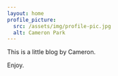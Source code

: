 ```yaml
---
layout: home
profile_picture:
  src: /assets/img/profile-pic.jpg
  alt: Cameron Park
---
```


<p>
  This is a little blog by Cameron.
</p>

<p>
  Enjoy.
</p>
